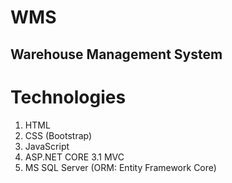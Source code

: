 # WMS
Warehouse Management System
-----------------------------
# Technologies 
1. HTML 
2. CSS (Bootstrap)
3. JavaScript
4. ASP.NET CORE 3.1 MVC
5. MS SQL Server (ORM: Entity Framework Core)
